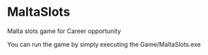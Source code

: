 # MaltaSlots
Malta slots game for Career opportunity

You can run the game by simply executing the Game/MaltaSlots.exe
